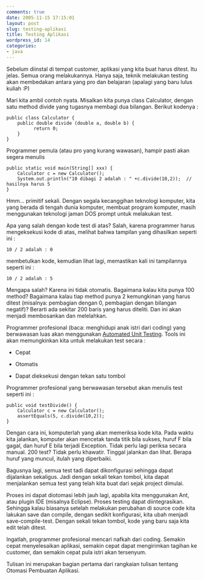```yaml
---
comments: true
date: 2005-11-15 17:15:01
layout: post
slug: testing-aplikasi
title: Testing Aplikasi
wordpress_id: 14
categories:
- java
---
```


Sebelum diinstal di tempat customer, aplikasi yang kita buat harus ditest. Itu jelas. Semua orang melakukannya. Hanya saja, teknik melakukan testing akan membedakan antara yang pro dan belajaran (apalagi yang baru lulus kuliah :P)

Mari kita ambil contoh nyata. Misalkan kita punya class Calculator, dengan satu method divide yang tugasnya membagi dua bilangan. Berikut kodenya : 


    
    public class Calculator {
        public double divide (double a, double b) {
              return 0;
        }
    }



Programmer pemula (atau pro yang kurang wawasan), hampir pasti akan segera menulis 

    
    public static void main(String[] xxx) {
        Calculator c = new Calculator();
        System.out.println("10 dibagi 2 adalah : " +c.divide(10,2));  // hasilnya harus 5
    }




Hmm... primitif sekali. Dengan segala kecanggihan teknologi komputer, kita yang berada di tengah dunia komputer, membuat program komputer, masih menggunakan teknologi jaman DOS prompt untuk melakukan test.

Apa yang salah dengan kode test di atas? 
Salah, karena programmer harus mengeksekusi kode di atas, melihat bahwa tampilan yang dihasilkan seperti ini : 

    
    10 / 2 adalah : 0


membetulkan kode, kemudian lihat lagi, memastikan kali ini tampilannya seperti ini :

    
    10 / 2 adalah : 5



Mengapa salah? 
Karena ini tidak otomatis. 
Bagaimana kalau kita punya 100 method?
Bagaimana kalau tiap method punya 2 kemungkinan yang harus ditest (misalnya: pembagian dengan 0, pembagian dengan bilangan negatif)? 
Berarti ada sekitar 200 baris yang harus diteliti. Dan ini akan menjadi membosankan dan melelahkan.

Programmer profesional (baca: menghidupi anak istri dari coding) yang berwawasan luas akan menggunakan [Automated Unit Testing](http://www.junit.org). Tools ini akan memungkinkan kita untuk melakukan test secara : 



	
  * Cepat

 	
  * Otomatis

 	
  * Dapat dieksekusi dengan tekan satu tombol



Programmer profesional yang berwawasan tersebut akan menulis test seperti ini : 

    
    public void testDivide() {
        Calculator c = new Calculator();
        assertEquals(5, c.divide(10,2));
    }



Dengan cara ini, komputerlah yang akan memeriksa kode kita. Pada waktu kita jalankan, komputer akan mencetak tanda titik bila sukses, huruf F bila gagal, dan huruf E bila terjadi Exception. Tidak perlu lagi periksa secara manual. 
200 test? Tidak perlu khawatir. Tinggal jalankan dan lihat. Berapa huruf yang muncul, itulah yang diperbaiki. 

Bagusnya lagi, semua test tadi dapat dikonfigurasi sehingga dapat dijalankan sekaligus. Jadi dengan sekali tekan tombol, kita dapat menjalankan semua test yang telah kita buat dari sejak project dimulai.

Proses ini dapat diotomasi lebih jauh lagi, apabila kita menggunakan Ant, atau plugin IDE (misalnya Eclipse). Proses testing dapat diintegrasikan. Sehingga kalau biasanya setelah melakukan perubahan di source code kita lakukan save dan compile, dengan sedikit konfigurasi, kita ubah menjadi save-compile-test. 
Dengan sekali tekan tombol, kode yang baru saja kita edit telah ditest. 

Ingatlah, programmer profesional mencari nafkah dari coding. Semakin cepat menyelesaikan aplikasi, semakin cepat dapat mengirimkan tagihan ke customer, dan semakin cepat pula istri akan tersenyum. 

Tulisan ini merupakan bagian pertama dari rangkaian tulisan tentang Otomasi Pembuatan Aplikasi.
